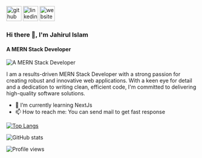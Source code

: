 [<img src='https://cdn.jsdelivr.net/npm/simple-icons@3.0.1/icons/github.svg' alt='github' height='40'>](https://github.com/jahirul94)  [<img src='https://cdn.jsdelivr.net/npm/simple-icons@3.0.1/icons/linkedin.svg' alt='linkedin' height='40'>](https://www.linkedin.com/in/jahirul-islam-b4223b267/)  [<img src='https://cdn.jsdelivr.net/npm/simple-icons@3.0.1/icons/icloud.svg' alt='website' height='40'>](https://jahirulislam.web.app/)  

### Hi there 👋, I'm Jahirul Islam
#### A  MERN Stack Developer 
![A  MERN Stack Developer ](https://media.licdn.com/dms/image/D5616AQH_MGOO9hb1hg/profile-displaybackgroundimage-shrink_350_1400/0/1691398463805?e=1703116800&v=beta&t=PksvZcAAezlAdhH6GLXwSCWuUIzr9bxURgANL-EhyzI)

I am a results-driven MERN Stack Developer with a strong passion for creating robust and innovative web applications. With a keen eye for detail and a dedication to writing clean, efficient code, I'm committed to delivering high-quality software solutions.

- 🌱 I’m currently learning NextJs 
- 📫 How to reach me: You can send mail to get fast response 



[![Top Langs](https://github-readme-stats.vercel.app/api/top-langs/?username=jahirul94)](https://github.com/anuraghazra/github-readme-stats)

![GitHub stats](https://github-readme-stats.vercel.app/api?username=jahirul94&show_icons=true)  

![Profile views](https://gpvc.arturio.dev/jahirul94)  
